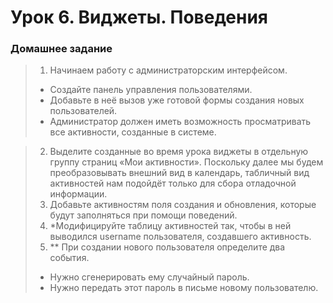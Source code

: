 # Урок 6. Виджеты. Поведения
### Домашнее задание
> 1. Начинаем работу с администраторским интерфейсом.
> <ul><li>Создайте панель управления пользователями.</li>
> <li>Добавьте в неё вызов уже готовой формы создания новых пользователей.</li>
> <li>Администратор должен иметь возможность просматривать все активности, созданные в системе.</li>
> </ul>

> 2. Выделите созданные во время урока виджеты в отдельную группу страниц «Мои активности». Поскольку далее мы будем преобразовывать внешний вид в календарь, табличный вид активностей нам подойдёт только для сбора отладочной информации.
> 3. Добавьте активностям поля создания и обновления, которые будут заполняться при помощи поведений.
> 4. *Модифицируйте таблицу активностей так, чтобы в ней выводился username пользователя, создавшего активность.
> 5. ** При создании нового пользователя определите два события.
> <ul><li>Нужно сгенерировать ему случайный пароль.</li>
>  <li>Нужно передать этот пароль в письме новому пользователю.</li>
>  <ul>
